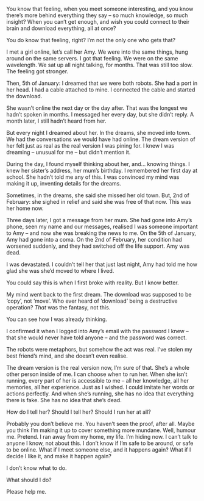 You know that feeling, when you meet someone interesting, and you know there’s more behind everything they say – so much knowledge, so much insight? When you can’t get enough, and wish you could connect to their brain and download everything, all at once?

You do know that feeling, right? I’m not the only one who gets that?

I met a girl online, let’s call her Amy. We were into the same things, hung around on the same servers. I got that feeling. We were on the same wavelength. We sat up all night talking, for months. That was still too slow. The feeling got stronger.

Then, 5th of January: I dreamed that we were both robots. She had a port in her head. I had a cable attached to mine. I connected the cable and started the download.

She wasn’t online the next day or the day after. That was the longest we hadn’t spoken in months. I messaged her every day, but she didn’t reply. A month later, I still hadn’t heard from her.

But every night I dreamed about her. In the dreams, she moved into town. We had the conversations we would have had online. The dream version of her felt just as real as the real version I was pining for. I knew I was dreaming – unusual for me – but didn’t mention it.

During the day, I found myself thinking about her, and… knowing things. I knew her sister’s address, her mum’s birthday. I remembered her first day at school. She hadn’t told me any of this. I was convinced my mind was making it up, inventing details for the dreams.

Sometimes, in the dreams, she said she missed her old town. But, 2nd of February: she sighed in relief and said she was free of that now. This was her home now.

Three days later, I got a message from her mum. She had gone into Amy’s phone, seen my name and our messages, realised I was someone important to Amy – and now she was breaking the news to me. On the 5th of January, Amy had gone into a coma. On the 2nd of February, her condition had worsened suddenly, and they had switched off the life support. Amy was dead.

I was devastated. I couldn’t tell her that just last night, Amy had told me how glad she was she’d moved to where I lived.

You could say this is when I first broke with reality. But I know better.

My mind went back to the first dream. The download was supposed to be ‘copy’, not ‘move’. Who ever heard of ‘download’ being a destructive operation? *That* was the fantasy, not this.

You can see how I was already thinking.

I confirmed it when I logged into Amy’s email with the password I knew – that she would never have told anyone – and the password was correct.

The robots were metaphors, but somehow the act was real. I’ve stolen my best friend’s mind, and she doesn’t even realise.

The dream version is the real version now, I’m sure of that. She’s a whole other person inside of me. I can choose when to run her. When she isn’t running, every part of her is accessible to me – all her knowledge, all her memories, all her experience. Just as I wished. I could imitate her words or actions perfectly. And when she’s running, she has no idea that everything there is fake. She has no idea that she’s dead.

How do I tell her? Should I tell her? Should I run her at all?

Probably you don’t believe me. You haven’t seen the proof, after all. Maybe you think I’m making it up to cover something more mundane. Well, humour me. Pretend. I ran away from my home, my life. I’m hiding now. I can’t talk to anyone I know, not about this. I don’t know if I’m safe to be around, or safe to be online. What if I meet someone else, and it happens again? What if I decide I like it, and make it happen again?

I don’t know what to do.

What should I do?

Please help me.